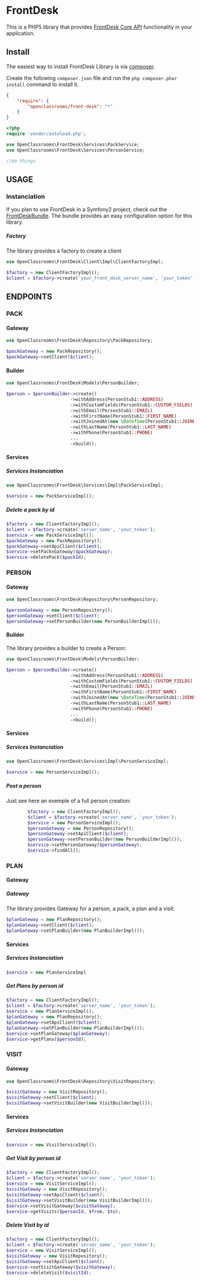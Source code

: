 # FrontDesk

This is a PHP5 library that provides [FrontDesk Core API](https://developer.frontdeskhq.com/docs/api/v2) functionality in your application.

## Install
The easiest way to install FrontDesk Library is via [composer](http://getcomposer.org/).

Create the following `composer.json` file and run the `php composer.phar install` command to install it.

```json
{
    "require": {
        "openclassrooms/front-desk": "*"
    }
}
```
```php
<?php
require 'vendor/autoload.php';

use OpenClassrooms\FrontDesk\Services\PackService;
use OpenClassrooms\FrontDesk\Services\PersonService;

//do things
```

## USAGE
### Instanciation
If you plan to use FrontDesk in a Symfony2 project, check out the [FrontDeskBundle](https://github.com/OpenClassrooms/FrontDeskBundle). The bundle provides an easy configuration option for this library.

##### Factory 
The library provides a factory to create a client 
```php
use OpenClassrooms\FrontDesk\Client\Impl\ClientFactoryImpl; 

$factory = new ClientFactoryImpl();         
$client = $factory->create('your_front_desk_server_name', 'your_token');
```
## ENDPOINTS
### PACK
#### Gateway
```php
use OpenClassrooms\FrontDesk\Repository\PackRepository;

$packGateway = new PackRepository();         
$packGateway->setClient($client);      
```

#### Builder
```php
use OpenClassrooms\FrontDesk\Models\PersonBuilder;

$person = $personBuilder->create()
                        ->withAddress(PersonStub1::ADDRESS)
                        ->withCustomFields(PersonStub1::CUSTOM_FIELDS)
                        ->withEmail(PersonStub1::EMAIL)
                        ->withFirstName(PersonStub1::FIRST_NAME)
                        ->withJoinedAt(new \DateTime(PersonStub1::JOINED_AT))
                        ->withLastName(PersonStub1::LAST_NAME)
                        ->withPhone(PersonStub1::PHONE)
                        ...
                        ->build();
```
#### Services
##### Services Instanciation
```php
use OpenClassrooms\FrontDesk\Services\Impl\PackServiceImpl;

$service = new PackServiceImpl();
```

##### Delete a pack by id 
```php
$factory = new ClientFactoryImpl();        
$client = $factory->create('server_name', 'your_token');
$service = new PackServiceImpl();
$packGateway = new PackRepository();        
$packGateway->setApiClient($client);       
$service->setPacknGateway($packGateway);        
$service->deletePack($packId); 
```

### PERSON
#### Gateway
```php
use OpenClassrooms\FrontDesk\Repository\PersonRepository;

$personGateway = new PersonRepository();         
$personGateway->setClient($client); 
$personGateway->setPersonBuilder(new PersonBuilderImpl());            
```
#### Builder
The library provides a builder to create a Person:
 
```php
use OpenClassrooms\FrontDesk\Models\PersonBuilder;

$person = $personBuilder->create()
                        ->withAddress(PersonStub1::ADDRESS)
                        ->withCustomFields(PersonStub1::CUSTOM_FIELDS)
                        ->withEmail(PersonStub1::EMAIL)
                        ->withFirstName(PersonStub1::FIRST_NAME)
                        ->withJoinedAt(new \DateTime(PersonStub1::JOINED_AT))
                        ->withLastName(PersonStub1::LAST_NAME)
                        ->withPhone(PersonStub1::PHONE)
                        ...
                        ->build();
```

#### Services
##### Services Instanciation
```php
use OpenClassrooms\FrontDesk\Services\Impl\PersonServiceImpl;

$service = new PersonServiceImpl();
```
##### Post a person 
Just see here an exemple of a full person creation: 
```php
        $factory = new ClientFactoryImpl();
        $client = $factory->create('server_name', 'your_token');
        $service = new PersonServiceImpl();
        $personGateway = new PersonRepository();
        $personGateway->setApiClient($client);
        $personGateway->setPersonBuilder(new PersonBuilderImpl());
        $service->setPersonGateway($personGateway);
        $service->findAll();
```

### PLAN
#### Gateway
##### Gateway
The library provides Gateway for a person, a pack, a plan and a visit:
```php
$planGateway = new PlanRepository();         
$planGateway->setClient($client);  
$planGateway->setPlanBuilder(new PlanBuilderImpl());        
```

#### Services
##### Services Instanciation
```php
$service = new PlanServiceImpl
```

##### Get Plans by person id
```php
$factory = new ClientFactoryImpl();        
$client = $factory->create('server_name', 'your_token');
$service = new PlanServiceImpl();
$planGateway = new PlanRepository();
$planGateway->setApiClient($client);
$planGateway->setPlanBuilder(new PlanBuilderImpl());
$service->setPlanGateway($planGateway);
$service->getPlans($personId);
```

### VISIT
#### Gateway
```php
use OpenClassrooms\FrontDesk\Repository\VisitRepository;

$visitGateway = new VisitRepository();         
$visitGateway->setClient($client);  
$visitGateway->setVisitBuilder(new VisitBuilderImpl());
```

#### Services
##### Services Instanciation
```php
$service = new VisitServiceImpl();
```

##### Get Visit by person id
```php
$factory = new ClientFactoryImpl();        
$client = $factory->create('server_name', 'your_token');
$service = new VisitServiceImpl();
$visitGateway = new VisitRepository();
$visitGateway->setApiClient($client);
$visitGateway->setVisitBuilder(new VisitBuilderImpl());
$service->setVisitGateway($visitGateway);
$service->getVisits($personId, $from, $to);
```

##### Delete Visit by id
```php
$factory = new ClientFactoryImpl();        
$client = $factory->create('server_name', 'your_token');
$service = new VisitServiceImpl();
$visitGateway = new VisitRepository();
$visitGateway->setApiClient($client);
$service->setVisitGateway($visitGateway);
$service->deleteVisit($visitId);
```
